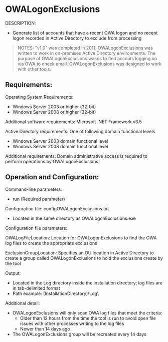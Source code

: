 
# OWALogonExclusions

DESCRIPTION: 
- Generate list of accounts that have a recent OWA logon and no recent logon recorded in Active Directory to exclude from processing

> NOTES: "v1.0" was completed in 2011. OWALogonExclusions was written to work in on-premises Active Directory environments. The purpose of OWALogonExclusions was/is to find accouts logging on via OWA to check email. OWALogonExclusions was designed to work with other tools.

## Requirements:

Operating System Requirements:
- Windows Server 2003 or higher (32-bit)
- Windows Server 2008 or higher (32-bit)

Additional software requirements:
Microsoft .NET Framework v3.5

Active Directory requirements:
One of following domain functional levels
- Windows Server 2003 domain functional level
- Windows Server 2008 domain functional level

Additional requirements:
Domain administrative access is required to perform operations by OWALogonExclusions


## Operation and Configuration:

Command-line parameters:
- run (Required parameter)

Configuration file: configOWALogonExclusions.txt
- Located in the same directory as OWALogonExclusions.exe

Configuration file parameters:

OWALogFileLocation: Location for OWALogonExclusions to find the OWA log files to create the appropriate exclusions

ExclusionGroupLocation: Specifies an OU location in Active Directory to create a group called OWALogonExclusions to hold the exclusions create by the tool

Output:
- Located in the Log directory inside the installation directory; log files are in tab-delimited format
- Path example: (InstallationDirectory)\Log\

Additional detail:
- OWALogonExclusions will only scan OWA log files that meet the criteria:
    - Older than 12 hours from the time the tool is run to avoid open file issues with other processes writing to the log files
    - Newer than 14 days ago
- The OWALogonExclusions group will be recreated every 14 days
